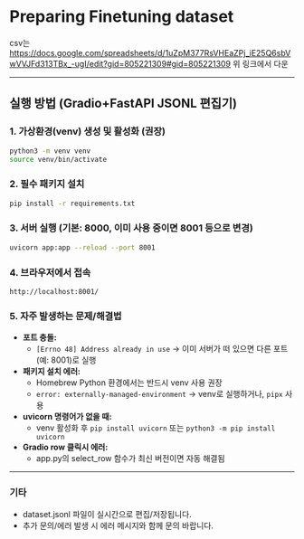 # Preparing Finetuning dataset

csv는 https://docs.google.com/spreadsheets/d/1uZpM377RsVHEaZPj_iE25Q6sbVwVVJFd313TBx_-ugI/edit?gid=805221309#gid=805221309 
위 링크에서 다운

---

## 실행 방법 (Gradio+FastAPI JSONL 편집기)

### 1. 가상환경(venv) 생성 및 활성화 (권장)
```bash
python3 -m venv venv
source venv/bin/activate
```

### 2. 필수 패키지 설치
```bash
pip install -r requirements.txt
```

### 3. 서버 실행 (기본: 8000, 이미 사용 중이면 8001 등으로 변경)
```bash
uvicorn app:app --reload --port 8001
```

### 4. 브라우저에서 접속
```
http://localhost:8001/
```

### 5. 자주 발생하는 문제/해결법
- **포트 충돌:**
  - `[Errno 48] Address already in use` → 이미 서버가 떠 있으면 다른 포트(예: 8001)로 실행
- **패키지 설치 에러:**
  - Homebrew Python 환경에서는 반드시 venv 사용 권장
  - `error: externally-managed-environment` → venv로 실행하거나, `pipx` 사용
- **uvicorn 명령어가 없을 때:**
  - venv 활성화 후 `pip install uvicorn` 또는 `python3 -m pip install uvicorn`
- **Gradio row 클릭시 에러:**
  - app.py의 select_row 함수가 최신 버전이면 자동 해결됨

---

### 기타
- dataset.jsonl 파일이 실시간으로 편집/저장됩니다.
- 추가 문의/에러 발생 시 에러 메시지와 함께 문의 바랍니다.